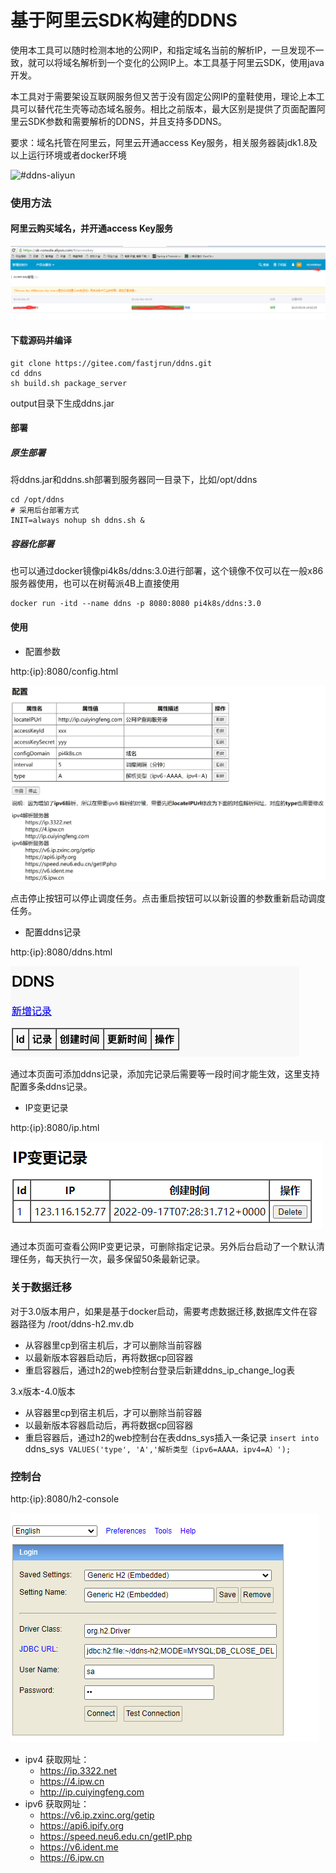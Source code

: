 # 基于阿里云SDK构建的DDNS

使用本工具可以随时检测本地的公网IP，和指定域名当前的解析IP，一旦发现不一致，就可以将域名解析到一个变化的公网IP上。本工具基于阿里云SDK，使用java开发。

本工具对于需要架设互联网服务但又苦于没有固定公网IP的童鞋使用，理论上本工具可以替代花生壳等动态域名服务。相比之前版本，最大区别是提供了页面配置阿里云SDK参数和需要解析的DDNS，并且支持多DDNS。

要求：域名托管在阿里云，阿里云开通access Key服务，相关服务器装jdk1.8及以上运行环境或者docker环境

![#ddns-aliyun](http://assets.processon.com/chart_image/63056ec463768906ff5f9160.png "概念和设计思路")


### 使用方法
#### 阿里云购买域名，并开通access Key服务 
![输入图片说明](static/images/aliyun.png)

#### 下载源码并编译
```
git clone https://gitee.com/fastjrun/ddns.git
cd ddns
sh build.sh package_server
```
output目录下生成ddns.jar
#### 部署
##### 原生部署
将ddns.jar和ddns.sh部署到服务器同一目录下，比如/opt/ddns
```
cd /opt/ddns
# 采用后台部署方式
INIT=always nohup sh ddns.sh &
```
##### 容器化部署
也可以通过docker镜像pi4k8s/ddns:3.0进行部署，这个镜像不仅可以在一般x86服务器使用，也可以在树莓派4B上直接使用
```
docker run -itd --name ddns -p 8080:8080 pi4k8s/ddns:3.0
```
#### 使用
- 配置参数 

http:{ip}:8080/config.html

![输入图片说明](static/images/config-ipv6.png)  

点击停止按钮可以停止调度任务。点击重启按钮可以以新设置的参数重新启动调度任务。

- 配置ddns记录

http:{ip}:8080/ddns.html

![输入图片说明](static/images/ddns.png)

通过本页面可添加ddns记录，添加完记录后需要等一段时间才能生效，这里支持配置多条ddns记录。

- IP变更记录

http:{ip}:8080/ip.html

![输入图片说明](static/images/ip.png)

通过本页面可查看公网IP变更记录，可删除指定记录。另外后台启动了一个默认清理任务，每天执行一次，最多保留50条最新记录。

### 关于数据迁移
对于3.0版本用户，如果是基于docker启动，需要考虑数据迁移,数据库文件在容器路径为 /root/ddns-h2.mv.db
- 从容器里cp到宿主机后，才可以删除当前容器
- 以最新版本容器启动后，再将数据cp回容器
- 重启容器后，通过h2的web控制台登录后新建ddns_ip_change_log表


3.x版本-4.0版本
- 从容器里cp到宿主机后，才可以删除当前容器
- 以最新版本容器启动后，再将数据cp回容器
- 重启容器后，通过h2的web控制台在表ddns_sys插入一条记录
`insert into `ddns_sys` VALUES('type', 'A','解析类型（ipv6=AAAA，ipv4=A）');`

### 控制台

http:{ip}:8080/h2-console  

![输入图片说明](static/images/h2.png)

  - ipv4 获取网址：
    - https://ip.3322.net
    - https://4.ipw.cn
    - http://ip.cuiyingfeng.com
  - ipv6 获取网址：
    - https://v6.ip.zxinc.org/getip
    - https://api6.ipify.org
    - https://speed.neu6.edu.cn/getIP.php
    - https://v6.ident.me
    - https://6.ipw.cn

